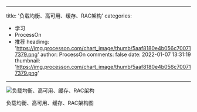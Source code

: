 
---
title: '负载均衡、高可用、缓存、RAC架构'
categories: 
 - 学习
 - ProcessOn
 - 推荐
headimg: 'https://img.processon.com/chart_image/thumb/5aaf8180e4b056c700717379.png'
author: ProcessOn
comments: false
date: 2022-01-07 13:31:19
thumbnail: 'https://img.processon.com/chart_image/thumb/5aaf8180e4b056c700717379.png'
---

<div>   
<img class="thumb" alt="负载均衡、高可用、缓存、RAC架构" src="https://img.processon.com/chart_image/thumb/5aaf8180e4b056c700717379.png" referrerpolicy="no-referrer">
<p>负载均衡、高可用、缓存、RAC架构图</p>  
</div>
            